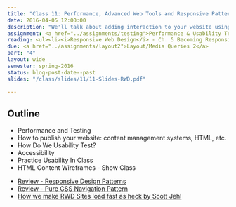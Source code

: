 ```yaml
---
title: "Class 11: Performance, Advanced Web Tools and Responsive Patterns"
date: 2016-04-05 12:00:00
description: "We'll talk about adding interaction to your website using Jquery and JavaScript.  We'll touch on how CSS preprocessors can speed up your development time. Finally, I'll show and demonstrate some common RWD patterns and how they might be accomplished."
assignment: <a href="../assignments/testing">Performance & Usability Testing</a> and <a href="../assignments/templates">HTML/CSS Templates</a>
reading: <ul><li><i>Responsive Web Design</i> - Ch. 5 Becoming Responsive</li><li><a href="http://timkadlec.com/2014/01/fast-enough/">Fast Enough by Tim Kadlec</a></li><li><a href="http://alistapart.com/article/understandingprogressiveenhancement">Understanding Progressive Enhancement by Aaron Gustafson</a></li></ul>
due: <a href="../assignments/layout2">Layout/Media Queries 2</a>
part: "4"
layout: wide
semester: spring-2016
status: blog-post-date--past
slides: "/class/slides/11/11-Slides-RWD.pdf"

---
```


## Outline

* Performance and Testing
* How to publish your website: content management systems, HTML, etc.
* How Do We Usability Test?
* Accessibility
* Practice Usability In Class
* HTML Content Wireframes - Show Class

<ul>
<li><a href="https://bradfrost.github.io/this-is-responsive/patterns.html">Review - Responsive Design Patterns</a></li><li><a href="http://lucidlemon.github.io/paradeiser">Review - Pure CSS Navigation Pattern</a></li>
<li><a href="https://www.filamentgroup.com/lab/performance-rwd.html">How we make RWD Sites load fast as heck by Scott Jehl</a></li>
</ul>

